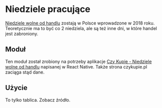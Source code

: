 # Niedziele pracujące

[Niedziele wolne od handlu]( http://czykupie.pl ) zostają w Polsce wprowadzone w 2018 roku.
Teoretycznie ma to być co 2 niedziela, ale są też inne dni, w które handel jest zabroniony.

## Moduł

Ten moduł został zrobiony na potrzeby aplikacje [Czy Kupię - Niedziele wolne od handlu](http://czykupie.pl) napisanej w React Native.
Także strona czykupie.pl zaciąga stąd dane.

## Użycie

To tylko tablica. Zobacz źródło.

